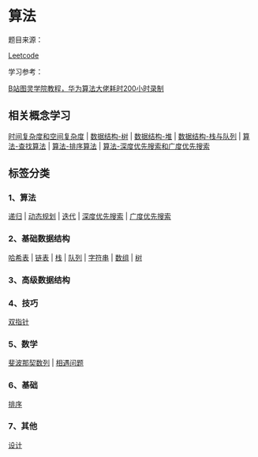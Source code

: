 # 算法

题目来源：

[Leetcode](https://leetcode.cn/)

学习参考：

[B站图灵学院教程，华为算法大佬耗时200小时录制]([华为算法大佬耗时200小时录制：Leetcode刷题100道，足以吊打字节面试官！_哔哩哔哩_bilibili](https://www.bilibili.com/video/BV1eg411w7gn/))

## 相关概念学习

[时间复杂度和空间复杂度](/classify/algorithm/concept/复杂度-时间复杂度和空间复杂度) | [数据结构-树](/classify/algorithm/concept/数据结构-树) | [数据结构-堆](/classify/algorithm/concept/数据结构-堆) | [数据结构-栈与队列](/classify/algorithm/concept/数据结构-栈与队列) | [算法-查找算法](/classify/algorithm/concept/算法-查找算法) | [算法-排序算法](/classify/algorithm/concept/算法-排序算法) | [算法-深度优先搜索和广度优先搜索](/classify/algorithm/concept/算法-深度优先搜索和广度优先搜索)

## 标签分类

### 1、算法

[递归](/classify/algorithm/算法-递归) | [动态规划](/classify/algorithm/算法-动态规划) | [迭代](/classify/algorithm/算法-迭代) | [深度优先搜索](/classify/algorithm/算法-深度优先搜索) | [广度优先搜索](/classify/algorithm/算法-广度优先搜索)

### 2、基础数据结构

[哈希表](/classify/algorithm/基础数据结构-哈希表) | [链表](/classify/algorithm/基础数据结构-链表) | [栈](/classify/algorithm/基础数据结构-栈)  | [队列](/classify/algorithm/基础数据结构-队列)  | [字符串](/classify/algorithm/基础数据结构-字符串) | [数组](/classify/algorithm/基础数据结构-数组) | [树](/classify/algorithm/基础数据结构-树)

### 3、高级数据结构

### 4、技巧

[双指针](/classify/algorithm/技巧-双指针)

### 5、数学

[斐波那契数列](/classify/algorithm/数学-斐波那契数列) | [相遇问题](/classify/algorithm/数学-相遇问题)

### 6、基础

[排序](/classify/algorithm/基础-排序)

### 7、其他

[设计](/classify/algorithm/其他-设计)

